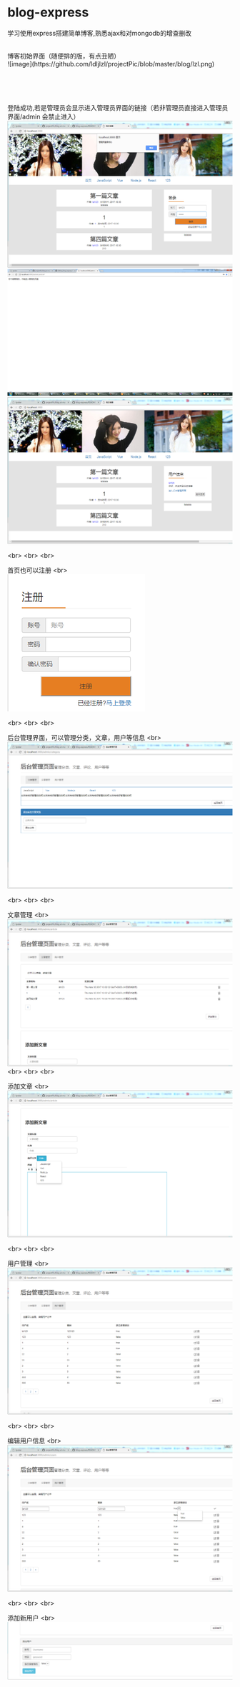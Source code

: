 # blog-express

学习使用express搭建简单博客,熟悉ajax和对mongodb的增查删改

<br>  
博客初始界面（随便排的版，有点丑陋） 
<br>  
![image](https://github.com/ldljlzl/projectPic/blob/master/blog/lzl.png)


<br>  <br>  <br>  


登陆成功,若是管理员会显示进入管理员界面的链接（若非管理员直接进入管理员界面/admin 会禁止进入）
![image](https://github.com/ldljlzl/projectPic/blob/master/blog/管理员登录成功.png)
![image](https://github.com/ldljlzl/projectPic/blob/master/blog/非管理员禁止进入.png)
![image](https://github.com/ldljlzl/projectPic/blob/master/blog/登录后.png)


\<br>  \<br>  \<br>  


首页也可以注册
\<br>  
![image](https://github.com/ldljlzl/projectPic/blob/master/blog/注册.png)

\<br>  \<br>  \<br>  




后台管理界面，可以管理分类，文章，用户等信息
\<br>  
![image](https://github.com/ldljlzl/projectPic/blob/master/blog/分类管理.png)

\<br>  \<br>  \<br>  

文章管理
\<br>  
![image](https://github.com/ldljlzl/projectPic/blob/master/blog/文章管理.png)
\<br>  \<br>  \<br>  



添加文章
\<br>  
![image](https://github.com/ldljlzl/projectPic/blob/master/blog/添加新文章.png)

\<br>  \<br>  \<br>  



用户管理
\<br>  
![image](https://github.com/ldljlzl/projectPic/blob/master/blog/用户管理.png)

\<br>  \<br>  \<br>  



编辑用户信息
\<br>  
![image](https://github.com/ldljlzl/projectPic/blob/master/blog/编辑用户.png)

\<br>  \<br>  \<br>  


添加新用户
\<br>  
![image](https://github.com/ldljlzl/projectPic/blob/master/blog/添加用户.png)
